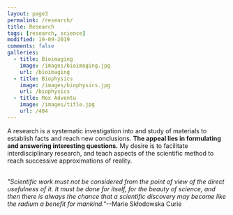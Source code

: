 ```yaml
---
layout: page3
permalink: /research/
title: Research
tags: [research, science]
modified: 19-09-2019
comments: false
galleries:
  - title: Bioimaging
    image: /images/bioimaging.jpg
    url: /bioimaging
  - title: Biophysics
    image: /images/biophysics.jpg
    url: /biophysics
  - title: Mox Adventu
    image: /images/title.jpg
    url: /404
---
```


A research is a systematic investigation into and study of materials to establish facts and reach new conclusions. **The appeal lies in formulating and answering interesting questions.** My desire is to facilitate interdisciplinary research, and teach aspects of the scientific method to reach successive approximations of reality.
<br/>
<br/>


_"Scientific work must not be considered from the point of view of the direct usefulness of it. It must be done for itself, for the beauty of science, and then there is always the chance that a scientific discovery may become like the radium a benefit for mankind."_--Marie Skłodowska Curie
